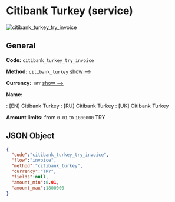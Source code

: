 
# Citibank Turkey (service) 
![citibank_turkey_try_invoice](https://static.openfintech.io/payment_methods/citibank_turkey_try_invoice/logo.svg?w=400&c=v0.59.26#w200)  

## General 
 
**Code:** `citibank_turkey_try_invoice` 
 
**Method:** `citibank_turkey` 
 [show -->](/payment-methods/citibank_turkey/) 
 
**Currency:** `TRY` [show -->](/currencies/TRY/) 
 
**Name:** 
 
:	[EN] Citibank Turkey 
:	[RU] Citibank Turkey 
:	[UK] Citibank Turkey 
 
**Amount limits:** from `0.01` to `1800000` TRY 

## JSON Object 

```json
{
  "code":"citibank_turkey_try_invoice",
  "flow":"invoice",
  "method":"citibank_turkey",
  "currency":"TRY",
  "fields":null,
  "amount_min":0.01,
  "amount_max":1800000
}
```  
